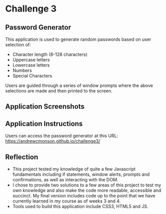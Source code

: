 # Challenge 3

## Password Generator
This application is used to generate random passwords based on user selection of:

- Character length (8-128 characters)
- Uppercase letters
- Lowercase letters
- Numbers
- Special Characters

Users are guided through a series of window prompts where the above selections are made and then printed to the screen.

## Application Screenshots

## Application Instructions
Users can access the password generator at this URL: https://andrewcmonson.github.io/challenge3/

## Reflection
- This project tested my knowledge of quite a few Javascript fundamentals including if statements, window alerts, prompts and confirmations, as well as interacting with the DOM.
- I chose to provide two solutions to a few areas of this project to test my own knowledge and also make the code more readable, accessible and succinct. My final version includes code up to the point that we have currently learned in my course as of weeks 3 and 4.
- Tools used to build this application include CSS3, HTML5 and JS.